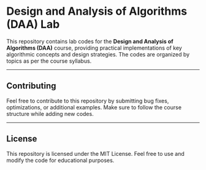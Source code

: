 
# Design and Analysis of Algorithms (DAA) Lab

This repository contains lab codes for the **Design and Analysis of Algorithms (DAA)** course, providing practical implementations of key algorithmic concepts and design strategies. The codes are organized by topics as per the course syllabus.


---

## Contributing

Feel free to contribute to this repository by submitting bug fixes, optimizations, or additional examples. Make sure to follow the course structure while adding new codes.

---

## License

This repository is licensed under the MIT License. Feel free to use and modify the code for educational purposes.
